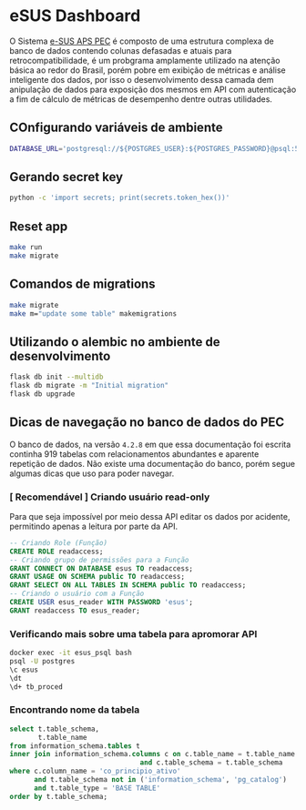# eSUS Dashboard

O Sistema [e-SUS APS PEC](https://sisaps.saude.gov.br/esus/) é composto de uma estrutura complexa de banco de dados contendo colunas defasadas e atuais para retrocompatibilidade, é um probgrama amplamente utilizado na atenção básica ao redor do Brasil, porém pobre em exibição de métricas e análise inteligente dos dados, por isso o desenvolvimento dessa camada dem anipulação de dados para exposição dos mesmos em API com autenticação a fim de cálculo de métricas de desempenho dentre outras utilidades.

## COnfigurando variáveis de ambiente

```bash
DATABASE_URL='postgresql://${POSTGRES_USER}:${POSTGRES_PASSWORD}@psql:5432/${POSTGRES_DB}?sslmode=disable'
```

## Gerando secret key

```sh
python -c 'import secrets; print(secrets.token_hex())'
```

## Reset app

```sh
make run
make migrate
```

## Comandos de migrations

```sh
make migrate
make m="update some table" makemigrations
```

## Utilizando o alembic no ambiente de desenvolvimento

```sh
flask db init --multidb
flask db migrate -m "Initial migration"
flask db upgrade
```

## Dicas de navegação no banco de dados do PEC

O banco de dados, na versão `4.2.8` em que essa documentação foi escrita continha 919 tabelas com relacionamentos abundantes e aparente repetição de dados. Não existe uma documentação do banco, porém segue algumas dicas que uso para poder navegar.

### [ Recomendável ] Criando usuário read-only 

Para que seja impossível por meio dessa API editar os dados por acidente, permitindo apenas a leitura por parte da API.

```sql
-- Criando Role (Função)
CREATE ROLE readaccess;
-- Criando grupo de permissões para a Função
GRANT CONNECT ON DATABASE esus TO readaccess;
GRANT USAGE ON SCHEMA public TO readaccess;
GRANT SELECT ON ALL TABLES IN SCHEMA public TO readaccess;
-- Criando o usuário com a Função
CREATE USER esus_reader WITH PASSWORD 'esus';
GRANT readaccess TO esus_reader;
```

### Verificando mais sobre uma tabela para apromorar API

```sh
docker exec -it esus_psql bash
psql -U postgres
\c esus
\dt
\d+ tb_proced
```

### Encontrando nome da tabela

```sql
select t.table_schema,
       t.table_name
from information_schema.tables t
inner join information_schema.columns c on c.table_name = t.table_name
                                and c.table_schema = t.table_schema
where c.column_name = 'co_principio_ativo'
      and t.table_schema not in ('information_schema', 'pg_catalog')
      and t.table_type = 'BASE TABLE'
order by t.table_schema;
```

